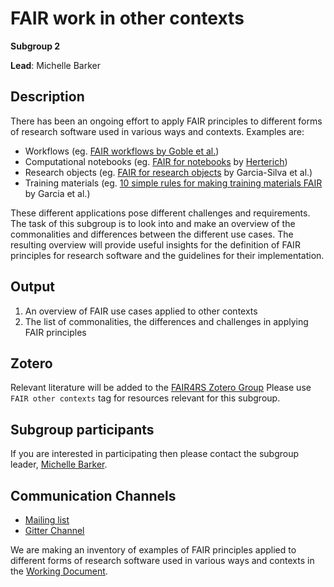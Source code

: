 # FAIR work in other contexts

**Subgroup 2**

**Lead**: Michelle Barker

## Description
There has been an ongoing effort to apply FAIR principles to different forms of research software used in various ways and contexts. Examples are:
- Workflows (eg. [FAIR workflows by Goble et al.](https://doi.org/10.1162/dint_a_00033))
- Computational notebooks (eg. [FAIR for notebooks](https://coffeehouse.dataone.org/2019/12/19/managing-computational-notebooks-an-overview-of-chopportunities/) by [Herterich](https://coffeehouse.dataone.org/author/patricia-herterich/))
- Research objects (eg. [FAIR for research objects](https://doi.org/10.1016/j.future.2019.03.046) by Garcia-Silva et al.)
- Training materials (eg. [10 simple rules for making training materials FAIR](https://journals.plos.org/ploscompbiol/article?id=10.1371/journal.pcbi.1007854) by Garcia et al.)

These different applications pose different challenges and requirements. The task of this subgroup is to look into and make an overview of the commonalities and differences between the different use cases. The resulting overview will provide useful insights for the definition of FAIR principles for research software and the guidelines for their implementation.

## Output
1. An overview of FAIR use cases applied to other contexts
2. The list of commonalities, the differences and challenges in applying FAIR principles

## Zotero
Relevant literature will be added to the [FAIR4RS Zotero Group](https://www.zotero.org/groups/2501020/fair4rs)
Please use `FAIR other contexts` tag for resources relevant for this subgroup.

## Subgroup participants
If you are interested in participating then please contact the subgroup leader, [Michelle Barker](mailto:barkermd@outlook.com).

## Communication Channels
- [Mailing list](http://lists.fair-software.org/listinfo.cgi/subgroup2-other-contexts-fair-software.org)
- [Gitter Channel](https://gitter.im/FAIR4RS/subgroup2-other-contexts)

We are making an inventory of examples of FAIR principles applied to different forms of research software used in various ways and contexts in the [Working Document](https://docs.google.com/document/d/1n1r-EaF5Oqy40BlHe-VL0AggTOS8vMcD22VHQmd7O-M/edit?usp=sharing).
